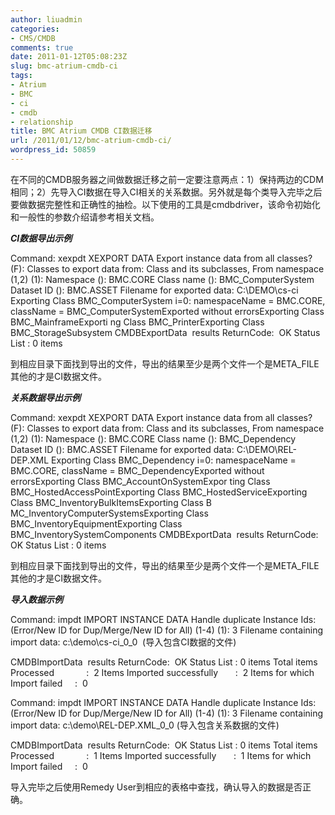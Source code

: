 ```yaml
---
author: liuadmin
categories:
- CMS/CMDB
comments: true
date: 2011-01-12T05:08:23Z
slug: bmc-atrium-cmdb-ci
tags:
- Atrium
- BMC
- ci
- cmdb
- relationship
title: BMC Atrium CMDB CI数据迁移
url: /2011/01/12/bmc-atrium-cmdb-ci/
wordpress_id: 50859
---
```


在不同的CMDB服务器之间做数据迁移之前一定要注意两点：1）保持两边的CDM相同；2）先导入CI数据在导入CI相关的关系数据。另外就是每个类导入完毕之后要做数据完整性和正确性的抽检。以下使用的工具是cmdbdriver，该命令初始化和一般性的参数介绍请参考相关文档。

_**CI数据导出示例**_

Command: xexpdt
XEXPORT DATA
Export instance data from all classes? (F):
Classes to export data from:
Class and its subclasses, From namespace (1,2) (1):
Namespace (): BMC.CORE
Class name (): BMC_ComputerSystem
Dataset ID (): BMC.ASSET
Filename for exported data: C:\DEMO\cs-ci
Exporting Class BMC_ComputerSystem
i=0: namespaceName = BMC.CORE, className = BMC_ComputerSystemExported without errorsExporting Class BMC_MainframeExporti
ng Class BMC_PrinterExporting Class BMC_StorageSubsystem
CMDBExportData  results
ReturnCode:  OK
Status List : 0 items

到相应目录下面找到导出的文件，导出的结果至少是两个文件一个是META_FILE其他的才是CI数据文件。

_**关系数据导出示例**_

Command: xexpdt
XEXPORT DATA
Export instance data from all classes? (F):
Classes to export data from:
Class and its subclasses, From namespace (1,2) (1):
Namespace (): BMC.CORE
Class name (): BMC_Dependency
Dataset ID (): BMC.ASSET
Filename for exported data: C:\DEMO\REL-DEP.XML
Exporting Class BMC_Dependency
i=0: namespaceName = BMC.CORE, className = BMC_DependencyExported without errorsExporting Class BMC_AccountOnSystemExpor
ting Class BMC_HostedAccessPointExporting Class BMC_HostedServiceExporting Class BMC_InventoryBulkItemsExporting Class B
MC_InventoryComputerSystemsExporting Class BMC_InventoryEquipmentExporting Class BMC_InventorySystemComponents
CMDBExportData  results
ReturnCode:  OK
Status List : 0 items

到相应目录下面找到导出的文件，导出的结果至少是两个文件一个是META_FILE其他的才是CI数据文件。

_**导入数据示例**_

Command: impdt
IMPORT INSTANCE DATA
Handle duplicate Instance Ids:
(Error/New ID for Dup/Merge/New ID for All) (1-4) (1): 3
Filename containing import data: c:\demo\cs-ci_0_0  (导入包含CI数据的文件)

CMDBImportData  results
ReturnCode:  OK
Status List : 0 items
Total items Processed             :  2
Items Imported successfully       :  2
Items for which Import failed     :  0

Command: impdt
IMPORT INSTANCE DATA
Handle duplicate Instance Ids:
(Error/New ID for Dup/Merge/New ID for All) (1-4) (1): 3
Filename containing import data: c:\demo\REL-DEP.XML_0_0 (导入包含关系数据的文件)

CMDBImportData  results
ReturnCode:  OK
Status List : 0 items
Total items Processed             :  1
Items Imported successfully       :  1
Items for which Import failed     :  0

导入完毕之后使用Remedy User到相应的表格中查找，确认导入的数据是否正确。
